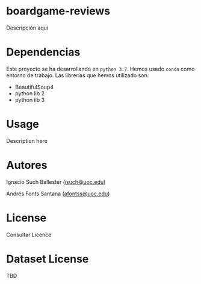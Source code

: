 # boardgame-reviews
Descripción aquí

# Dependencias
Este proyecto se ha desarrollando en `python 3.7`. Hemos usado `conda` como entorno de trabajo. Las librerías que hemos utilizado son:

* BeautifulSoup4
* python lib 2
* python lib 3

# Usage
Description here

# Autores
Ignacio Such Ballester (isuch@uoc.edu)

Andrés Fonts Santana (afontss@uoc.edu)

# License
Consultar Licence 

# Dataset License
TBD


